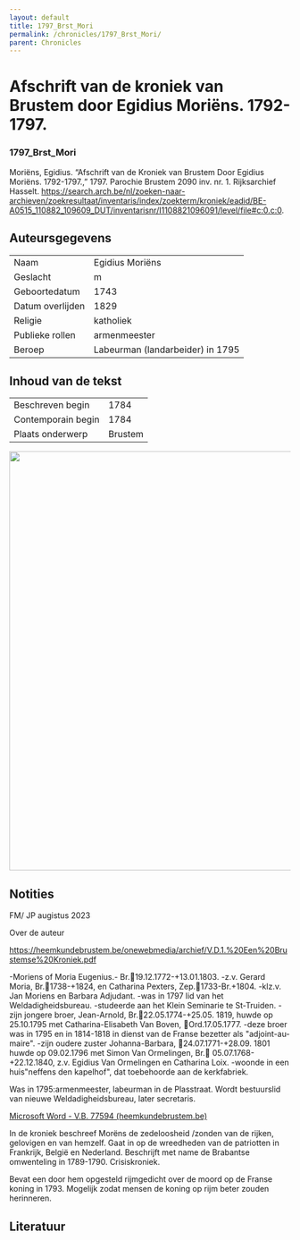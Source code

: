 ```yaml
---
layout: default
title: 1797_Brst_Mori
permalink: /chronicles/1797_Brst_Mori/
parent: Chronicles
--- 
```



# Afschrift van de kroniek van Brustem door Egidius Moriëns. 1792-1797. 

### 1797_Brst_Mori 

Moriëns, Egidius. “Afschrift van de Kroniek van Brustem Door Egidius Moriëns. 1792-1797.,” 1797. Parochie Brustem 2090 inv. nr. 1. Rijksarchief Hasselt. https://search.arch.be/nl/zoeken-naar-archieven/zoekresultaat/inventaris/index/zoekterm/kroniek/eadid/BE-A0515_110882_109609_DUT/inventarisnr/I1108821096091/level/file#c:0.c:0. 

## Auteursgegevens 

| | | 
| --------------- | --------------- | 
| Naam | Egidius Moriëns | 
| Geslacht | m | 
| Geboortedatum | 1743 | 
| Datum overlijden | 1829 | 
| Religie | katholiek | 
| Publieke rollen | armenmeester | 
| Beroep | Labeurman (landarbeider) in 1795 | 

## Inhoud van de tekst 

| | | 
| --------------- | --------------- | 
| Beschreven begin | 1784 | 
| Contemporain begin | 1784 | 
| Plaats onderwerp | Brustem | 

[<img src="..\..\barplots_chronicles\1797_Brst_Mori.jpg" width="750"/>](..\..\barplots_chronicles\1797_Brst_Mori.jpg) 

## Notities 

FM/ JP augistus 2023

Over de auteur

<https://heemkundebrustem.be/onewebmedia/archief/V.D.1.%20Een%20Brustemse%20Kroniek.pdf>

-Moriens of Moria Eugenius.- Br.19.12.1772-+13.01.1803. -z.v. Gerard Moria, Br.1738-+1824, en Catharina Pexters, Zep.1733-Br.+1804. -klz.v. Jan Moriens en Barbara Adjudant. -was in 1797 lid van het Weldadigheidsbureau. -studeerde aan het Klein Seminarie te St-Truiden. -zijn jongere broer, Jean-Arnold, Br.22.05.1774-+25.05. 1819, huwde op 25.10.1795 met Catharina-Elisabeth Van Boven, Ord.17.05.1777. -deze broer was in 1795 en in 1814-1818 in dienst van de Franse bezetter als "adjoint-au-maire". -zijn oudere zuster Johanna-Barbara, 24.07.1771-+28.09. 1801 huwde op 09.02.1796 met Simon Van Ormelingen, Br. 05.07.1768-+22.12.1840, z.v. Egidius Van Ormelingen en Catharina Loix. -woonde in een huis"neffens den kapelhof", dat toebehoorde aan de kerkfabriek.

Was in 1795:armenmeester, labeurman in de Plasstraat. Wordt bestuurslid van
nieuwe Weldadigheidsbureau, later secretaris.

[Microsoft Word - V.B. 77594
(heemkundebrustem.be)](https://heemkundebrustem.be/onewebmedia/archief/V.B.2.%20Het%20weldadigheidsbureau.pdf)

In de kroniek beschreef Morëns de zedeloosheid /zonden van de rijken,
gelovigen en van hemzelf. Gaat in op de wreedheden van de patriotten in
Frankrijk, België en Nederland. Beschrijft met name de Brabantse omwenteling
in 1789-1790. Crisiskroniek.

Bevat een door hem opgesteld rijmgedicht over de moord op de Franse koning in
1793. Mogelijk zodat mensen de koning op rijm beter zouden herinneren.  



## Literatuur 

